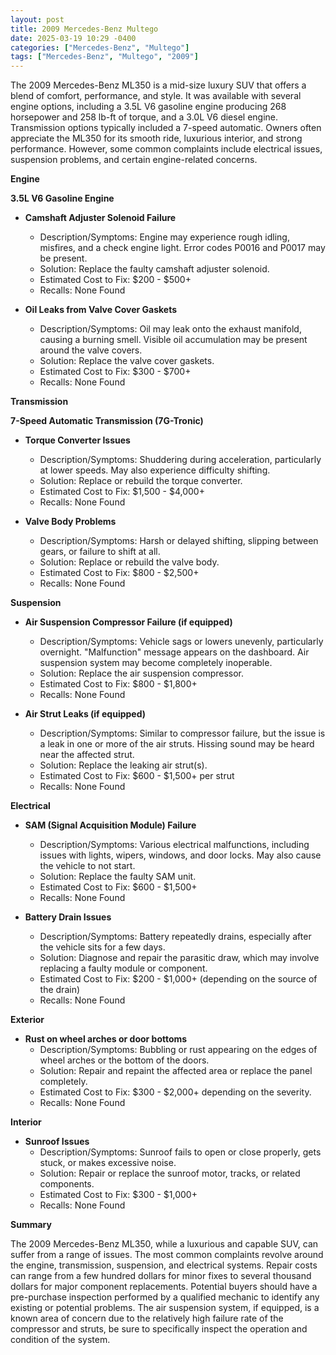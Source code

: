 ```yaml
---
layout: post
title: 2009 Mercedes-Benz Multego
date: 2025-03-19 10:29 -0400
categories: ["Mercedes-Benz", "Multego"]
tags: ["Mercedes-Benz", "Multego", "2009"]
---
```

The 2009 Mercedes-Benz ML350 is a mid-size luxury SUV that offers a blend of comfort, performance, and style. It was available with several engine options, including a 3.5L V6 gasoline engine producing 268 horsepower and 258 lb-ft of torque, and a 3.0L V6 diesel engine. Transmission options typically included a 7-speed automatic. Owners often appreciate the ML350 for its smooth ride, luxurious interior, and strong performance. However, some common complaints include electrical issues, suspension problems, and certain engine-related concerns.

**Engine**

**3.5L V6 Gasoline Engine**

*   **Camshaft Adjuster Solenoid Failure**
    *   Description/Symptoms: Engine may experience rough idling, misfires, and a check engine light. Error codes P0016 and P0017 may be present.
    *   Solution: Replace the faulty camshaft adjuster solenoid.
    *   Estimated Cost to Fix: $200 - $500+
    *   Recalls: None Found

*   **Oil Leaks from Valve Cover Gaskets**
    *   Description/Symptoms: Oil may leak onto the exhaust manifold, causing a burning smell. Visible oil accumulation may be present around the valve covers.
    *   Solution: Replace the valve cover gaskets.
    *   Estimated Cost to Fix: $300 - $700+
    *   Recalls: None Found

**Transmission**

**7-Speed Automatic Transmission (7G-Tronic)**

*   **Torque Converter Issues**
    *   Description/Symptoms: Shuddering during acceleration, particularly at lower speeds. May also experience difficulty shifting.
    *   Solution: Replace or rebuild the torque converter.
    *   Estimated Cost to Fix: $1,500 - $4,000+
    *   Recalls: None Found

*   **Valve Body Problems**
    *   Description/Symptoms: Harsh or delayed shifting, slipping between gears, or failure to shift at all.
    *   Solution: Replace or rebuild the valve body.
    *   Estimated Cost to Fix: $800 - $2,500+
    *   Recalls: None Found

**Suspension**

*   **Air Suspension Compressor Failure (if equipped)**
    *   Description/Symptoms: Vehicle sags or lowers unevenly, particularly overnight. "Malfunction" message appears on the dashboard. Air suspension system may become completely inoperable.
    *   Solution: Replace the air suspension compressor.
    *   Estimated Cost to Fix: $800 - $1,800+
    *   Recalls: None Found

*   **Air Strut Leaks (if equipped)**
    *   Description/Symptoms: Similar to compressor failure, but the issue is a leak in one or more of the air struts. Hissing sound may be heard near the affected strut.
    *   Solution: Replace the leaking air strut(s).
    *   Estimated Cost to Fix: $600 - $1,500+ per strut
    *   Recalls: None Found

**Electrical**

*   **SAM (Signal Acquisition Module) Failure**
    *   Description/Symptoms: Various electrical malfunctions, including issues with lights, wipers, windows, and door locks. May also cause the vehicle to not start.
    *   Solution: Replace the faulty SAM unit.
    *   Estimated Cost to Fix: $600 - $1,500+
    *   Recalls: None Found

*   **Battery Drain Issues**
    *   Description/Symptoms: Battery repeatedly drains, especially after the vehicle sits for a few days.
    *   Solution: Diagnose and repair the parasitic draw, which may involve replacing a faulty module or component.
    *   Estimated Cost to Fix: $200 - $1,000+ (depending on the source of the drain)
    *   Recalls: None Found

**Exterior**

*   **Rust on wheel arches or door bottoms**
    *   Description/Symptoms: Bubbling or rust appearing on the edges of wheel arches or the bottom of the doors.
    *   Solution: Repair and repaint the affected area or replace the panel completely.
    *   Estimated Cost to Fix: $300 - $2,000+ depending on the severity.
    *   Recalls: None Found

**Interior**

*   **Sunroof Issues**
    *   Description/Symptoms: Sunroof fails to open or close properly, gets stuck, or makes excessive noise.
    *   Solution: Repair or replace the sunroof motor, tracks, or related components.
    *   Estimated Cost to Fix: $300 - $1,000+
    *   Recalls: None Found

**Summary**

The 2009 Mercedes-Benz ML350, while a luxurious and capable SUV, can suffer from a range of issues. The most common complaints revolve around the engine, transmission, suspension, and electrical systems. Repair costs can range from a few hundred dollars for minor fixes to several thousand dollars for major component replacements. Potential buyers should have a pre-purchase inspection performed by a qualified mechanic to identify any existing or potential problems. The air suspension system, if equipped, is a known area of concern due to the relatively high failure rate of the compressor and struts, be sure to specifically inspect the operation and condition of the system.

